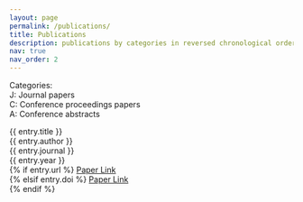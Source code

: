 ```yaml
---
layout: page
permalink: /publications/
title: Publications
description: publications by categories in reversed chronological order. 
nav: true
nav_order: 2
---
```

<!-- _pages/publications.md -->
Categories: <br>
J: Journal papers <br>
C: Conference proceedings papers <br>
A: Conference abstracts <br>
<!-- <div class="publications">

{% bibliography -f {{ site.scholar.bibliography }} %}

</div> -->
<div class="publication">
  <span class="title">{{ entry.title }}</span><br>
  <span class="authors">{{ entry.author }}</span><br>
  <span class="journal">{{ entry.journal }}</span><br>
  <span class="year">{{ entry.year }}</span><br>
  {% if entry.url %}
    <a href="{{ entry.url }}">Paper Link</a><br>
  {% elsif entry.doi %}
    <a href="https://doi.org/{{ entry.doi }}">Paper Link</a><br>
  {% endif %}
</div>
